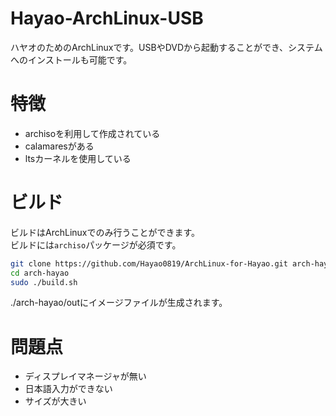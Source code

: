 # Hayao-ArchLinux-USB
ハヤオのためのArchLinuxです。USBやDVDから起動することができ、システムへのインストールも可能です。  

# 特徴
- archisoを利用して作成されている
- calamaresがある
- ltsカーネルを使用している

# ビルド
ビルドはArchLinuxでのみ行うことができます。  
ビルドには`archiso`パッケージが必須です。  

```bash
git clone https://github.com/Hayao0819/ArchLinux-for-Hayao.git arch-hayao
cd arch-hayao
sudo ./build.sh
```

./arch-hayao/outにイメージファイルが生成されます。  

# 問題点
- ディスプレイマネージャが無い
- 日本語入力ができない
- サイズが大きい
